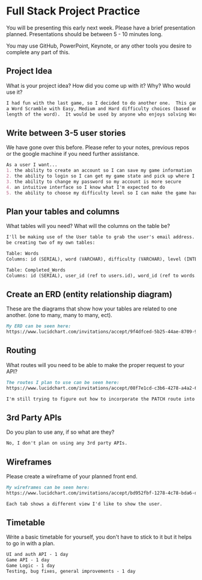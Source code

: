 # Full Stack Project Practice

You will be presenting this early next week.  Please have a brief presentation
planned.  Presentations should be between 5 - 10 minutes long.

You may use GitHub, PowerPoint, Keynote, or any other tools you desire to
complete any part of this.

## Project Idea

What is your project idea?  How did you come up with it? Why? Who would use it?

```md
I had fun with the last game, so I decided to do another one.  This game will be
a Word Scramble with Easy, Medium and Hard difficulty choices (based on the
length of the word).  It would be used by anyone who enjoys solving Word Scrambles.
```
## Write between 3-5 user stories

We have gone over this before. Please refer to your notes, previous repos or the
google machine if you need further assistance.

```md
As a user I want...
1. the ability to create an account so I can save my game information
2. the ability to login so I can get my game state and pick up where I left off
3. the ability to change my password so my account is more secure
4. an intuitive interface so I know what I'm expected to do
5. the ability to choose my difficulty level so I can make the game harder or easier
```

## Plan your tables and columns

What tables will you need? What will the columns on the table be?

```md
I'll be making use of the User table to grab the user's email address.  I'll also
be creating two of my own tables:

Table: Words
Columns: id (SERIAL), word (VARCHAR), difficulty (VARCHAR), level (INTEGER)

Table: Completed_Words
Columns: id (SERIAL), user_id (ref to users.id), word_id (ref to words.id)
```

## Create an ERD (entity relationship diagram)

These are the diagrams that show how your tables are related to one another.
(one to many, many to many, ect).

```md
My ERD can be seen here:
https://www.lucidchart.com/invitations/accept/9f4dfced-5b25-44ae-8709-9977224c42aa
```

## Routing

What routes will you need to be able to make the proper request to your API?

```md
The routes I plan to use can be seen here:
https://www.lucidchart.com/invitations/accept/08f7e1cd-c3b6-4278-a4a2-65e4d4ab89b6

I'm still trying to figure out how to incorporate the PATCH route into the game.
```

## 3rd Party APIs

Do you plan to use any, if so what are they?

```md
No, I don't plan on using any 3rd party APIs.
```

## Wireframes

Please create a wireframe of your planned front end.

```md
My wireframes can be seen here:
https://www.lucidchart.com/invitations/accept/bd952fbf-1278-4c78-bda6-d8b382272de8

Each tab shows a different view I'd like to show the user.
```

## Timetable

Write a basic timetable for yourself, you don't have to stick to it but it
helps to go in with a plan.

```md
UI and auth API - 1 day
Game API - 1 day
Game Logic - 1 day
Testing, bug fixes, general improvements - 1 day
```
